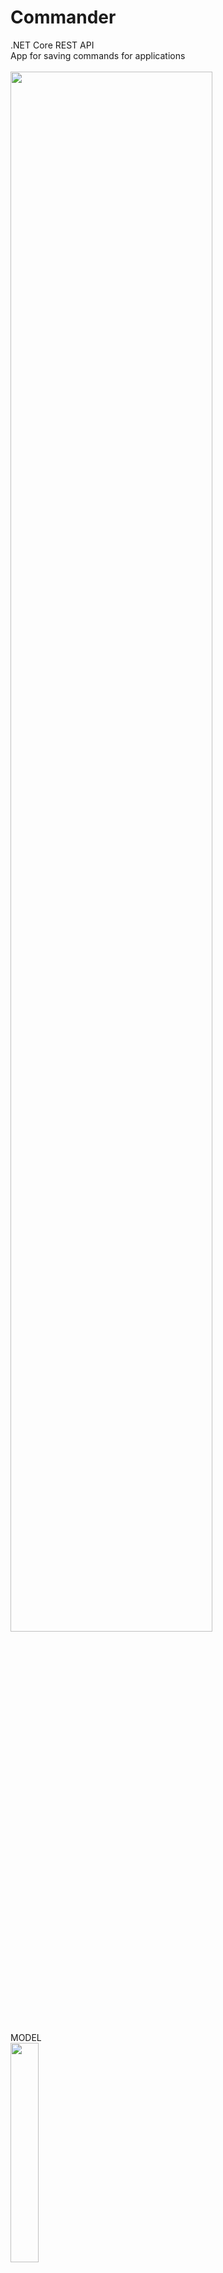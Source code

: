# Commander
.NET Core REST API<br/>
App for saving commands for applications
<br/>
<br/>
<img src="https://terveysdata-app.s3.eu-central-1.amazonaws.com/Commander/API.png" width="80%">
<br/>
<br/>
MODEL
<br/>
<img src="https://terveysdata-app.s3.eu-central-1.amazonaws.com/Commander/MODEL.png" width="30%">
<br/>
<br/>
GET
<br/>
<img src="https://terveysdata-app.s3.eu-central-1.amazonaws.com/Commander/GET.jpg" width="80%">
<br/>
<br/>
GET with id
<br/>
<img src="https://terveysdata-app.s3.eu-central-1.amazonaws.com/Commander/GET%3A1.jpg" width="80%">
<br/>
<br/>
POST
<br/>
<img src="https://terveysdata-app.s3.eu-central-1.amazonaws.com/Commander/POST.png" width="80%">
<br/>
<br/>
PUT
<br/>
<img src="https://terveysdata-app.s3.eu-central-1.amazonaws.com/Commander/PUT.png" width="80%">
<br/>
<br/>
PATCH
<br/>
<img src="https://terveysdata-app.s3.eu-central-1.amazonaws.com/Commander/PATCH.png" width="80%">
<br/>
<br/>
DELETE
<br/>
<img src="https://terveysdata-app.s3.eu-central-1.amazonaws.com/Commander/DELETE.png" width="80%">
